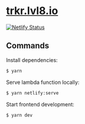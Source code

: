 # [trkr.lvl8.io](https://trkr.lvl8.io)

[![Netlify Status](https://api.netlify.com/api/v1/badges/290bf52c-18af-451a-8652-9675b01f7023/deploy-status)](https://app.netlify.com/sites/loving-pasteur-723338/deploys)

## Commands

Install dependencies:

```sh
$ yarn
```

Serve lambda function locally:

```sh
$ yarn netlify:serve
```

Start frontend development:

```sh
$ yarn dev
```

